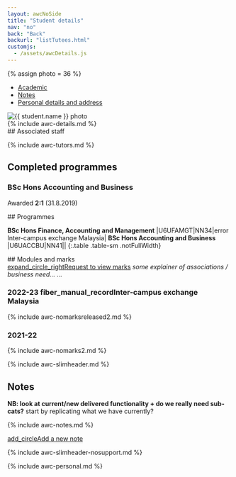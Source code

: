 ```yaml
---
layout: awcNoSide
title: "Student details"
nav: "no"
back: "Back"
backurl: "listTutees.html"
customjs:
  - /assets/awcDetails.js
---
```


{% assign photo = 36 %}

<div class="container-fluid details" markdown="1">

<ul class="nav nav-tabs" id="myTab" role="tablist">
  <li class="nav-item">
    <a class="nav-link active" id="Academic-tab" data-toggle="tab" href="#Academic" role="tab" aria-controls="Academic" aria-selected="true">Academic</a>
  </li>
  <li class="nav-item">
    <a class="nav-link" id="Notes-tab" data-toggle="tab" href="#Notes" role="tab" aria-controls="Notes" aria-selected="false">Notes</a>
  </li>
  <li class="nav-item">
    <a class="nav-link" id="Personal-tab" data-toggle="tab" href="#Personal" role="tab" aria-controls="Personal" aria-selected="false">Personal details and address</a>
  </li>
</ul>


<div class="tab-content" id="myTabContent">
<div class="tab-pane fade show active" id="Academic" role="tabpanel" aria-labelledby="Academic-tab">
<div class="row" markdown="1">
  <div class="col-md-8" markdown="1">

  <div class="row" markdown="1">
   <div class="col-sm-3 col-md-2 ">
    <img src="{{ photo | prepend: "photos/128-" | append: ".jpg"}}" alt="{{ student.name }} photo" class="detailsphoto">
   </div>
   <div class="col-sm-9 col-md-10" markdown="1">
{% include awc-details.md %}
   </div>
  </div>

  <div class="row space" markdown="1">
   <div class="col" markdown="1">
## Associated staff

{% include awc-tutors.md %}
   </div>
  </div>

  </div>


  <div class="col-md-4">
    <!-- COMPLETED PLANS -->
    <h2 class="completed">Completed programmes</h2>
    <h3>BSc Hons Accounting and Business</h3>
    <p>Awarded <b>2:1</b>  (31.8.2019)</p>
  </div>
</div>



<div class="row space" markdown="1">
  <div class="col" markdown="1">
   <!-- PLAN -->
## Programmes

**BSc Hons Finance, Accounting and Management** |U6UFAMGT|NN34|<span class="material-symbols-sharp hilight solid mdIcon">error</span> Inter-campus exchange Malaysia|
**BSc Hons Accounting and Business** |U6UACCBU|NN41||
{:.table .table-sm .notFullWidth}


  </div>
</div>



<div class="row space" markdown="1">
  <div class="col" markdown="1">
## Modules and marks
<!-- <p><span class="material-symbols-sharp hilight solid">error</span> All marks are <b><i>provisional</i></b> and should not be shared with students until approved by an Exam Board.</p>-->
<div><a class="btn btn-sm btn-outline-primary padRight" href="#" role="button"><span class="material-symbols-sharp solid smIcon">expand_circle_right</span>Request to view marks</a> <i>some explainer of associations / business need... ...</i></div>
  </div>
</div>

<div class="row" markdown="1">
  <div class="col" markdown="1">
<h3>2022-23 <span class="part2"><span class="material-symbols-sharp spacer">fiber_manual_record</span>Inter-campus exchange Malaysia</span></h3>
{% include awc-nomarksreleased2.md %}
  </div>
</div>

<div class="row " markdown="1">
  <div class="col" markdown="1">
<h3>2021-22</h3>
{% include awc-nomarks2.md %}
  </div>
</div>


</div>





<div class="tab-pane fade" id="Notes" role="tabpanel" aria-labelledby="Notes-tab">

  {% include awc-slimheader.md %}

  <h2>Notes</h2>

  <p><b>NB: look at current/new delivered functionality + do we really need sub-cats?</b> start by replicating what we have currently?</p>

  {% include awc-notes.md %}

  <p><a class="btn btn-outline-primary" href="#" role="button"><span class="material-symbols-sharp solid">add_circle</span>Add a new note</a></p>

</div>





<div class="tab-pane fade" id="Personal" role="tabpanel" aria-labelledby="Personal-tab">

  {% include awc-slimheader-nosupport.md %}

  {% include awc-personal.md %}

</div>
</div>
